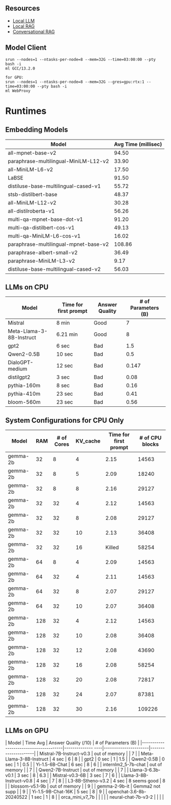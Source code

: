 ## Resources
- [Local LLM](https://python.langchain.com/v0.2/docs/how_to/local_llms/)
- [Local RAG](https://python.langchain.com/v0.2/docs/tutorials/local_rag/)
- [Conversational RAG](https://python.langchain.com/v0.2/docs/tutorials/qa_chat_history/)

## Model Client
```
srun --nodes=1 --ntasks-per-node=8 --mem=32G --time=03:00:00 --pty bash -i
ml GCC/13.2.0

for GPU:
srun --nodes=1 --ntasks-per-node=8 --mem=32G --gres=gpu:rtx:1 --time=03:00:00 --pty bash -i
ml WebProxy
```

# Runtimes

## Embedding Models
| Model                                 | Avg Time (millisec) |
|---------------------------------------|---------------------|
| all-mpnet-base-v2                     | 94.50               |
| paraphrase-multilingual-MiniLM-L12-v2 | 33.90               |
| all-MiniLM-L6-v2                      | 17.50               |
| LaBSE                                 | 91.50               |
| distiluse-base-multilingual-cased-v1  | 55.72               |
| stsb-distilbert-base                  | 48.37               |
| all-MiniLM-L12-v2                     | 30.28               |
| all-distilroberta-v1                  | 56.26               |
| multi-qa-mpnet-base-dot-v1            | 91.20               |
| multi-qa-distilbert-cos-v1            | 49.13               |
| multi-qa-MiniLM-L6-cos-v1             | 16.02               |
| paraphrase-multilingual-mpnet-base-v2 | 108.86              |
| paraphrase-albert-small-v2            | 36.49               |
| paraphrase-MiniLM-L3-v2               | 9.17                |
| distiluse-base-multilingual-cased-v2  | 56.03               |

## LLMs on CPU
| Model                                 | Time for first prompt | Answer Quality | # of Parameters (B) |
|---------------------------------------|-----------------------|----------------|---------------------|
| Mistral                               | 8 min                 | Good           | 7                   |
| Meta-Llama-3-8B-Instruct              | 6.21 min              | Good           | 8                   |
| gpt2                                  | 6 sec                 | Bad            | 1.5                 |
| Qwen2-0.5B                            | 10 sec                | Bad            | 0.5                 |
| DialoGPT-medium                       | 12 sec                | Bad            | 0.147               |
| distilgpt2                            | 3 sec                 | Bad            | 0.08                |
| pythia-160m                           | 8 sec                 | Bad            | 0.16                |
| pythia-410m                           | 23 sec                | Bad            | 0.41                |
| bloom-560m                            | 23 sec                | Bad            | 0.56                |

## System Configurations for CPU Only
| Model     | RAM | # of Cores | KV_cache | Time for first prompt | # of CPU blocks |
|-----------|-----|------------|----------|-----------------------|-----------------|
| gemma-2b  | 32  | 8          | 4        | 2.15                  | 14563           |
| gemma-2b  | 32  | 8          | 5        | 2.09                  | 18240           |
| gemma-2b  | 32  | 8          | 8        | 2.16                  | 29127           |
| gemma-2b  | 32  | 32         | 4        | 2.12                  | 14563           |
| gemma-2b  | 32  | 32         | 8        | 2.08                  | 29127           |
| gemma-2b  | 32  | 32         | 10       | 2.13                  | 36408           |
| gemma-2b  | 32  | 32         | 16       | Killed                | 58254           |
| gemma-2b  | 64  | 8          | 4        | 2.09                  | 14563           |
| gemma-2b  | 64  | 32         | 4        | 2.11                  | 14563           |
| gemma-2b  | 64  | 32         | 8        | 2.07                  | 29127           |
| gemma-2b  | 64  | 32         | 10       | 2.07                  | 36408           |
| gemma-2b  | 128 | 32         | 4        | 2.12                  | 14563           |
| gemma-2b  | 128 | 32         | 10       | 2.08                  | 36408           |
| gemma-2b  | 128 | 32         | 12       | 2.08                  | 43690           |
| gemma-2b  | 128 | 32         | 16       | 2.08                  | 58254           |
| gemma-2b  | 128 | 32         | 20       | 2.08                  | 72817           |
| gemma-2b  | 128 | 32         | 24       | 2.07                  | 87381           |
| gemma-2b  | 128 | 32         | 30       | 2.16                  | 109226          |

## LLMs on GPU
| Model                                 | Time Avg          | Answer Quality (/10) | # of Parameters (B) |
|---------------------------------------|-------------- ----|----------------------|---------------------|
| Mistral-7B-Instruct-v0.3              | out of memory     |                      | 7                   |
| Meta-Llama-3-8B-Instruct              | 4 sec             | 6                    | 8                   |
| gpt2                                  | 0 sec             | 1                    | 1.5                 |
| Qwen2-0.5B                            | 0 sec             | 1                    | 0.5                 |
| Yi-1.5-6B-Chat                        | 6 sec             | 8                    | 6                   |
| internlm2_5-7b-chat                   | out of memory     |                      | 7                   |
| Qwen2-7B-Instruct                     | out of memory     |                      | 7                   |
| Llama-3-6.3b-v0.1                     | 3 sec             | 8                    | 6.3                 |
| Mistral-v0.3-6B                       | 3 sec             | 7                    | 6                   |
| Llama-3-8B-Instruct-v0.8              | 4 sec             | 7                    | 8                   |
| L3-8B-Stheno-v3.2                     | 4 sec             | 8 seems good         | 8                   |
| blossom-v5.1-9b                       | out of memory     |                      | 9                   |
| gemma-2-9b-it                         | Gemma2 not supp   |                      | 9                   |
| Yi-1.5-9B-Chat-16K                    | 5 sec             | 8                    | 9                   |
| openchat-3.6-8b-20240522              | 1 sec             | 1                    | 8                   |
| orca_mini_v7_7b                       |                   |                      |                     |
| neural-chat-7b-v3-2                   |                   |                      |                     |
